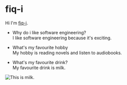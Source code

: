 # fiq-i
Hi I'm [fiq-i](https://github.com/fiq-i).
* Why do i like software engineering? <br>
I like software engineering because it's exciting.

* What's my favourite hobby<br>
My hobby is reading novels and listen to audiobooks.
* What's my favourite  drink?<br>
My favourite drink is milk.
<div class="col-sm-12"><a class="md-image-selfref cboxElement" title="This a sample image."><img src="https://img-global.cpcdn.com/recipes/a0bb5136db222b28/680x482cq70/choco-milk-bubble-tea-foto-resep-utama.jpg" alt="This is milk." title="This a sample image." class="img-responsive img-thumbnail" ></a></div>